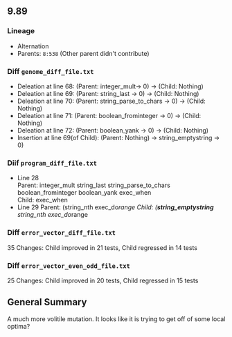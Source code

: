 ## 9.89
### Lineage
- Alternation
- Parents: `8:538` (Other parent didn't contribute)

### Diff `genome_diff_file.txt`
- Deleation at line 68: (Parent: integer_mult-> 0) -> (Child: Nothing)
- Deleation at line 69: (Parent: string_last -> 0) -> (Child: Nothing)
- Deleation at line 70: (Parent: string_parse_to_chars -> 0) -> (Child: Nothing)
- Deleation at line 71: (Parent: boolean_frominteger -> 0) -> (Child: Nothing)
- Deleation at line 72: (Parent: boolean_yank -> 0) -> (Child: Nothing)
- Insertion at line 69(of Child): (Parent: Nothing) -> string_emptystring -> 0)

### Diif `program_diff_file.txt`
- Line 28  
Parent:  integer_mult string_last string_parse_to_chars boolean_frominteger boolean_yank exec_when   
Child:  exec_when 
- Line 29
Parent: (string_nth exec_do*range 
Child: (**string_emptystring** string_nth exec_do*range 

### Diff `error_vector_diff_file.txt`
35 Changes: Child improved in 21 tests, Child regressed in 14 tests

### Diff `error_vector_even_odd_file.txt`
25 Changes: Child improved in 20 tests, Child regressed in 15 tests

## General Summary
A much more volitile mutation. It looks like it is trying to get off of some local optima? 
